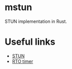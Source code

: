 # mstun
STUN implementation in Rust.

# Useful links
- [STUN](https://datatracker.ietf.org/doc/html/rfc8489)
- [RTO timer](https://datatracker.ietf.org/doc/html/rfc6298)
